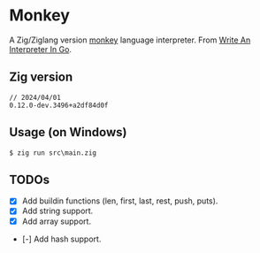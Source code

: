 # Monkey

A Zig/Ziglang version [monkey](https://monkeylang.org/) language interpreter. From [Write An Interpreter In Go](https://interpreterbook.com/).

## Zig version

```
// 2024/04/01
0.12.0-dev.3496+a2df84d0f
```

## Usage (on Windows)

```
$ zig run src\main.zig
```

## TODOs

* [x] Add buildin functions (len, first, last, rest, push, puts).
* [x] Add string support.
* [x] Add array support.
* [-] Add hash support.
